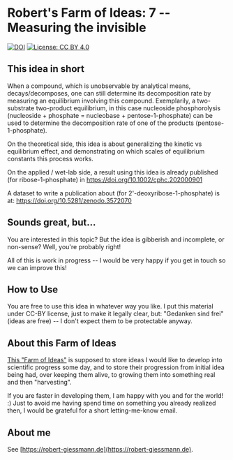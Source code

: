 # Robert's Farm of Ideas: 7 -- Measuring the invisible

[![DOI](https://zenodo.org/badge/doi/10.5281/zenodo.4556454.svg)](https://doi.org/10.5281/zenodo.4556454)
[![License: CC BY 4.0](https://img.shields.io/badge/License-CC%20BY%204.0-green.svg)](https://creativecommons.org/licenses/by/4.0/)

## This idea in short 
When a compound, which is unobservable by analytical means, decays/decomposes, one can still determine its decomposition rate by measuring an equilibrium involving this compound. Exemplarily, a two-substrate two-product equilibrium, in this case nucleoside phosphorolysis (nucleoside + phosphate = nucleobase + pentose-1-phosphate) can be used to determine the decomposition rate of one of the products (pentose-1-phosphate).

On the theoretical side, this idea is about generalizing the kinetic vs equilibrium effect, and demonstrating on which scales of equilibrium constants this process works. 

On the applied / wet-lab side, a result using this idea is already published (for ribose-1-phosphate) in https://doi.org/10.1002/cphc.202000901 

A dataset to write a publication about (for 2'-deoxyribose-1-phosphate) is at: https://doi.org/10.5281/zenodo.3572070
 
## Sounds great, but...
You are interested in this topic? But the idea is gibberish and incomplete, or non-sense? Well, you're probably right! 

All of this is work in progress -- I would be very happy if you get in touch so we can improve this!

## How to Use
You are free to use this idea in whatever way you like. I put this material under CC-BY license, just to make it legally clear, but: "Gedanken sind frei" (ideas are free) -- I don't expect them to be protectable anyway.

## About this Farm of Ideas
[This "Farm of Ideas"](https://github.com/roberts-farm-of-ideas) is supposed to store ideas I would like to develop into scientific progress some day, and to store their progression from initial idea being had, over keeping them alive, to growing them into something real and then "harvesting". 

If you are faster in developing them, I am happy with you and for the world! :) Just to avoid me having spend time on something you already realized then, I would be grateful for a short letting-me-know email.

## About me
See [https://robert-giessmann.de](https://robert-giessmann.de).
